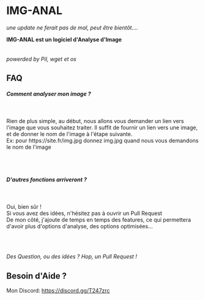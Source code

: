 # IMG-ANAL

<i>une update ne ferait pas de mal, peut être bientôt....</i>

<strong>IMG-ANAL est un logiciel d'Analyse d'Image</strong><br><br>
<br><i>powerded by Pil, wget et os</i><br>

<h2>FAQ</h2>

<h5>Comment analyser mon image ?</h5><br>
<p>Rien de plus simple, au début, nous allons vous demander un lien vers l'image que vous souhaitez traiter. Il suffit de fournir un lien vers une image, et de donner le nom de l'image à l'étape suivante. <br>
Ex: pour https://site.fr/img.jpg donnez img.jpg quand nous vous demandons le nom de l'image</p><br><br>

<h5>D'autres fonctions arriveront ?</h5><br>
<p>Oui, bien sûr ! <br>
Si vous avez des idées, n'hésitez pas à ouvrir un Pull Request<br>
De mon côté, j'ajoute de temps en temps des features, ce qui permettera d'avoir plus d'options d'analyse, des options optimisées...
<p><br><br>


<i>Des Question, ou des idées ? Hop, un Pull Request !</i>

<h2>Besoin d'Aide ?</h2>

Mon Discord: https://discord.gg/T247zrc



